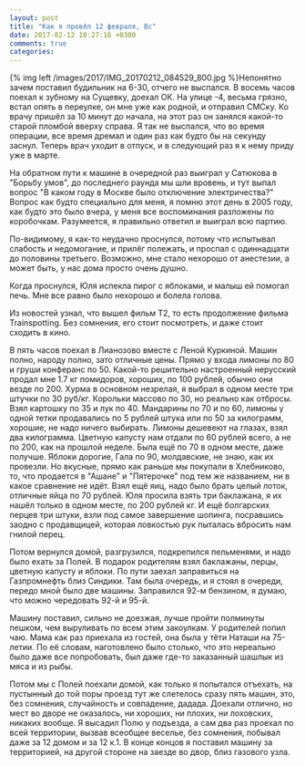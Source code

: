 ```yaml
---
layout: post
title: "Как я провёл 12 февраля, Вс"
date: 2017-02-12 10:27:16 +0300
comments: true
categories: 
---
```

{% img left /images/2017/IMG_20170212_084529_800.jpg %}Непонятно зачем поставил будильник на 6-30, отчего не выспался. В восемь часов поехал к зубному на Сущевку, доехал ОК. На улице -4, весьма грязно, встал опять в переулке, он мне уже как родной, и отправил СМСку. Ко врачу пришёл за 10 минут до начала, на этот раз он занялся какой-то старой пломбой вверху справа. Я так не выспался, что во время операции, все время дремал и один раз как будто бы на секунду заснул. Теперь врач уходит в отпуск, и в следующий раз я к нему приду уже в марте.

На обратном пути к машине в очередной раз выиграл у Сатюкова в "Борьбу умов", до последнего раунда мы шли вровень, и тут выпал вопрос "В каком году в Москве было отключение электричества?" Вопрос как будто специально для меня, я помню этот день в 2005 году, как будто это было вчера, у меня все воспоминания разложены по коробочкам. Разумеется, я правильно ответил и выиграл всю партию.

По-видимому, я как-то неудачно проснулся, потому что испытывал слабость и недомогание, и прилёг полежать, и проспал с одиннадцати до половины третьего. Возможно, мне стало нехорошо от анестезии, а может быть, у нас дома просто очень душно.

Когда проснулся, Юля испекла пирог с яблоками, и малыш ей помогал печь. Мне все равно было нехорошо и болела голова.

Из новостей узнал, что вышел фильм Т2, то есть продолжение фильма Trainspotting. Без сомнения, его стоит посмотреть, и даже стоит сходить в кино.

В пять часов поехал в Лианозово вместе с Леной Куркиной. Машин полно, народу полно, зато отличные цены. Прямо у входа лимоны по 80 и груши конферанс по 50. Какой-то решительно настроенный нерусский продал мне 1.7 кг помидоров, хороших, по 100 рублей, обычно они везде по 200. Хурма в основном незрелая, я выбрал в одном месте три штучки по 30 руб/кг. Корольки массово по 30, но реально как отбросы. Взял картошку по 35 и лук по 40. Мандарины по 70 и по 60, лимоны у одной тетки продавались по 5 рублей штука или по 50 за килограмм, хорошие, не надо ничего выбирать. Лимоны дешевеют на глазах, взял два килограмма. Цветную капусту нам отдали по 60 рублей всего, а не по 200, как на прошлой неделе. Была ещё по 70 в одном месте, даже получше. Яблоки дорогие, Гала по 90, молдавские, не знаю, как их провезли. Но вкусные, прямо как раньше мы покупали в Хлебниково, то, что продается в "Ашане" и "Пятерочке" под тем же названием, ни в какое сравнение не идёт. Взял ещё яиц, надо было брать целый лоток, отличные яйца по 70 рублей. Юля просила взять три баклажана, я их нашёл только в одном месте, по 200 рублей кг. И ещё болгарских перцев три штуки, взли под самое завершение шопинга, посравшись заодно с продавщицей, которая ловкостью рук пыталась вбросить нам гнилой перец.

Потом вернулся домой, разгрузился, подкрепился пельменями, и надо было ехать за Полей. В подарок родителям взял баклажаны, перцы, цветную капусту и яблоки. По пути заехал заправиться на Газпромнефть близ Синдики. Там была очередь, и я стоял в очереди, передо мной было две машины. Заправился 92-м бензином, я думаю, что можно чередовать 92-й и 95-й.

Машину поставил, сильно не доезжая, лучше пройти полминуты пешком, чем выруливать по всем этим закоулкам. У родителей попил чаю. Мама как раз приехала из гостей, она была у тёти Наташи на 75-летии. По её словам, наготовлено было столько, что это нереально было даже все попробовать, был даже где-то заказанный шашлык из мяса и из рыбы.

Потом мы с Полей поехали домой, как только я попытался отъехать, на пустынный до той поры проезд тут же слетелось сразу пять машин, это, без сомнения, случайность и совпадение, дадада. Доехали отлично, но мест во дворе не оказалось, ни хороших, ни плохих, ни лоховских, никаких вообще. Я высадил Полю у подъезда, а сам два раз проехал по всей территории, вызвав всеобщее веселье, без сомнения, побывал даже за 12 домом и за 12 к.1. В конце концов я поставил машину за территорией, на другой стороне на заезде во двор, близ газового узла.